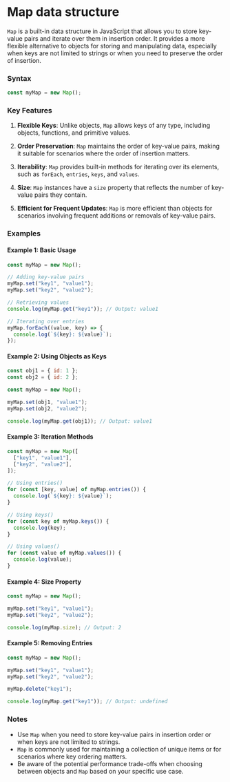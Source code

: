 # Map data structure

`Map` is a built-in data structure in JavaScript that allows you to store key-value pairs and iterate over them in insertion order. It provides a more flexible alternative to objects for storing and manipulating data, especially when keys are not limited to strings or when you need to preserve the order of insertion.

### Syntax

```javascript
const myMap = new Map();
```

### Key Features

1. **Flexible Keys**: Unlike objects, `Map` allows keys of any type, including objects, functions, and primitive values.

2. **Order Preservation**: `Map` maintains the order of key-value pairs, making it suitable for scenarios where the order of insertion matters.

3. **Iterability**: `Map` provides built-in methods for iterating over its elements, such as `forEach`, `entries`, `keys`, and `values`.

4. **Size**: `Map` instances have a `size` property that reflects the number of key-value pairs they contain.

5. **Efficient for Frequent Updates**: `Map` is more efficient than objects for scenarios involving frequent additions or removals of key-value pairs.

### Examples

#### Example 1: Basic Usage

```javascript
const myMap = new Map();

// Adding key-value pairs
myMap.set("key1", "value1");
myMap.set("key2", "value2");

// Retrieving values
console.log(myMap.get("key1")); // Output: value1

// Iterating over entries
myMap.forEach((value, key) => {
  console.log(`${key}: ${value}`);
});
```

#### Example 2: Using Objects as Keys

```javascript
const obj1 = { id: 1 };
const obj2 = { id: 2 };

const myMap = new Map();

myMap.set(obj1, "value1");
myMap.set(obj2, "value2");

console.log(myMap.get(obj1)); // Output: value1
```

#### Example 3: Iteration Methods

```javascript
const myMap = new Map([
  ["key1", "value1"],
  ["key2", "value2"],
]);

// Using entries()
for (const [key, value] of myMap.entries()) {
  console.log(`${key}: ${value}`);
}

// Using keys()
for (const key of myMap.keys()) {
  console.log(key);
}

// Using values()
for (const value of myMap.values()) {
  console.log(value);
}
```

#### Example 4: Size Property

```javascript
const myMap = new Map();

myMap.set("key1", "value1");
myMap.set("key2", "value2");

console.log(myMap.size); // Output: 2
```

#### Example 5: Removing Entries

```javascript
const myMap = new Map();

myMap.set("key1", "value1");
myMap.set("key2", "value2");

myMap.delete("key1");

console.log(myMap.get("key1")); // Output: undefined
```

### Notes

- Use `Map` when you need to store key-value pairs in insertion order or when keys are not limited to strings.
- `Map` is commonly used for maintaining a collection of unique items or for scenarios where key ordering matters.
- Be aware of the potential performance trade-offs when choosing between objects and `Map` based on your specific use case.
